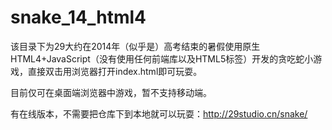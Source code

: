 # snake_14_html4
该目录下为29大约在2014年（似乎是）高考结束的暑假使用原生HTML4+JavaScript（没有使用任何前端库以及HTML5标签）开发的贪吃蛇小游戏，直接双击用浏览器打开index.html即可玩耍。

目前仅可在桌面端浏览器中游戏，暂不支持移动端。

有在线版本，不需要把仓库下到本地就可以玩耍：http://29studio.cn/snake/
